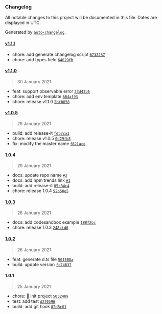 ### Changelog

All notable changes to this project will be documented in this file. Dates are displayed in UTC.

Generated by [`auto-changelog`](https://github.com/CookPete/auto-changelog).

#### [v1.1.1](https://github.com/ystarlongzi/forkJoinDeep/compare/v1.1.0...v1.1.1)

- chore: add generate changelog script [`6732287`](https://github.com/ystarlongzi/forkJoinDeep/commit/67322872970b27c36a777673ee603a257b222be8)
- chore: add types field [`64029fb`](https://github.com/ystarlongzi/forkJoinDeep/commit/64029fbfb11321733020cf1606b3e95513a15aa0)

#### [v1.1.0](https://github.com/ystarlongzi/forkJoinDeep/compare/v1.0.5...v1.1.0)

> 30 January 2021

- feat: support observable error [`23d43b5`](https://github.com/ystarlongzi/forkJoinDeep/commit/23d43b5138d57e16aecff6d8c93766e98276346f)
- chore: add env template [`604af93`](https://github.com/ystarlongzi/forkJoinDeep/commit/604af938825e35826fecc63fe4b7ff20218d6d8d)
- chore: release v1.1.0 [`2bf8858`](https://github.com/ystarlongzi/forkJoinDeep/commit/2bf8858805dbee8548fc01a197b6c068090674ea)

#### [v1.0.5](https://github.com/ystarlongzi/forkJoinDeep/compare/1.0.4...v1.0.5)

> 29 January 2021

- build: add release-it [`fdb3ca1`](https://github.com/ystarlongzi/forkJoinDeep/commit/fdb3ca1914f8399f77004625d8882bc773841248)
- chore: release v1.0.5 [`0d29fb8`](https://github.com/ystarlongzi/forkJoinDeep/commit/0d29fb8c9bff7bf79a5078799709ee7c2f6365e7)
- fix: modify the master name [`f821ace`](https://github.com/ystarlongzi/forkJoinDeep/commit/f821acecb93bf2c6c9452cafd1f18277433d0d88)

#### [1.0.4](https://github.com/ystarlongzi/forkJoinDeep/compare/1.0.3...1.0.4)

> 29 January 2021

- docs: update repo name [`#2`](https://github.com/ystarlongzi/forkJoinDeep/pull/2)
- docs: add npm trends link [`#1`](https://github.com/ystarlongzi/forkJoinDeep/pull/1)
- build: add release-it [`85c84c4`](https://github.com/ystarlongzi/forkJoinDeep/commit/85c84c4d635f04978e3742a2a5a20d6bd3d1224a)
- chore: release 1.0.4 [`52b50e5`](https://github.com/ystarlongzi/forkJoinDeep/commit/52b50e5b2c985cefb85cdfe30d79ef326a1cc1ef)

#### [1.0.3](https://github.com/ystarlongzi/forkJoinDeep/compare/1.0.2...1.0.3)

> 26 January 2021

- docs: add codesandbox example [`188f2bc`](https://github.com/ystarlongzi/forkJoinDeep/commit/188f2bcdc3e48f813372679205c321a0fdf99e7f)
- chore: release 1.0.3 [`248cfd0`](https://github.com/ystarlongzi/forkJoinDeep/commit/248cfd09a822d8fa2b4c6e50846b3cfd1c961df1)

#### [1.0.2](https://github.com/ystarlongzi/forkJoinDeep/compare/1.0.1...1.0.2)

> 26 January 2021

- feat: generate d.ts file [`501508a`](https://github.com/ystarlongzi/forkJoinDeep/commit/501508a8ebb6a9060b6d331fce26d9f7221d5bbf)
- build: update version [`fc74837`](https://github.com/ystarlongzi/forkJoinDeep/commit/fc748378abd8be64b65ef3bdea0477cbbdd2f7b9)

#### 1.0.1

> 25 January 2021

- chore: 🎉 init project [`5032489`](https://github.com/ystarlongzi/forkJoinDeep/commit/50324896c4c8647f0628caf793b1ff3534d8bf20)
- test: add test [`d270596`](https://github.com/ystarlongzi/forkJoinDeep/commit/d270596e17a61c222417407726a6eac35984f28f)
- build: add git hook [`82d8c01`](https://github.com/ystarlongzi/forkJoinDeep/commit/82d8c0122c9d897be08d0bc4c544050f7516e2dd)
